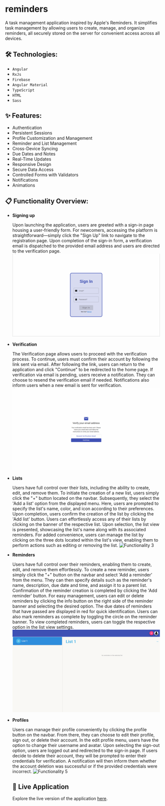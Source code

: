# reminders

A task management application inspired by Apple's Reminders. It simplifies task management by allowing users to create, manage, and organize reminders, all securely stored on the server for convenient access across all devices.

## 🛠️ Technologies:

- `Angular`
- `RxJs`
- `Firebase`
- `Angular Material`
- `TypeScript`
- `HTML`
- `Sass`

## ✨ Features:

- Authentication
- Persistent Sessions
- Profile Customization and Management
- Reminder and List Management
- Cross-Device Syncing
- Due Dates and Notes
- Real-Time Updates
- Responsive Design
- Secure Data Access
- Controlled Forms with Validators
- Notifications
- Animations

## 📋 Functionality Overview:

- **Signing up**

  Upon launching the application, users are greeted with a sign-in page housing a user-friendly form. For newcomers, accessing the platform is straightforward—simply click the "Sign Up" link to navigate to the registration page. Upon completion of the sign-in form, a verification email is dispatched to the provided email address and users are directed to the verification page.
  ![Functionality 1](./media/sign-up.gif)

- **Verification**

  The Verification page allows users to proceed with the verification process. To continue, users must confirm their account by following the link sent via email. After following the link, users can return to the application and click "Continue" to be redirected to the home page. If verification via email is pending, users receive a notification. They can choose to resend the verification email if needed. Notifications also inform users when a new email is sent for verification.
  ![Functionality 2](./media/verify.gif)

- **Lists**

  Users have full control over their lists, including the ability to create, edit, and remove them. To initiate the creation of a new list, users simply click the "+" button located on the navbar. Subsequently, they select the 'Add a list' option from the displayed menu. Here, users are prompted to specify the list's name, color, and icon according to their preferences. Upon completion, users confirm the creation of the list by clicking the 'Add list' button. Users can effortlessly access any of their lists by clicking on the banner of the respective list. Upon selection, the list view is presented, showcasing the list's name along with its associated reminders. For added convenience, users can manage the list by clicking on the three dots located within the list's view, enabling them to perform actions such as editing or removing the list.
  ![Functionality 3](./media/lists.gif)

- **Reminders**

  Users have full control over their reminders, enabling them to create, edit, and remove them effortlessly. To create a new reminder, users simply click the "+" button on the navbar and select 'Add a reminder' from the menu. They can then specify details such as the reminder's name, description, due date and time, and assign it to a parent list. Confirmation of the reminder creation is completed by clicking the 'Add reminder' button. For easy management, users can edit or delete reminders by clicking the info button on the right side of the reminder banner and selecting the desired option. The due dates of reminders that have passed are displayed in red for quick identification. Users can also mark reminders as complete by toggling the circle on the reminder banner. To view completed reminders, users can toggle the respective option in the list view settings.
  ![Functionality 4](./media/reminders.gif)

- **Profiles**

  Users can manage their profile conveniently by clicking the profile button on the navbar. From there, they can choose to edit their profile, sign out, or delete their account. In the edit profile menu, users have the option to change their username and avatar. Upon selecting the sign-out option, users are logged out and redirected to the sign-in page. If users decide to delete their account, they will be prompted to enter their credentials for verification. A notification will then inform them whether the account deletion was successful or if the provided credentials were incorrect.
  ![Functionality 5](./media/profile.gif)

  ## 🚀 Live Application

  Explore the live version of the application [here](https://reminders-4f421.web.app/).
